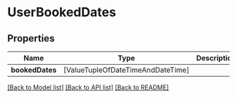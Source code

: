 # UserBookedDates

## Properties
Name | Type | Description | Notes
------------ | ------------- | ------------- | -------------
**bookedDates** | [ValueTupleOfDateTimeAndDateTime] |  | [optional] 

[[Back to Model list]](../README.md#documentation-for-models) [[Back to API list]](../README.md#documentation-for-api-endpoints) [[Back to README]](../README.md)


